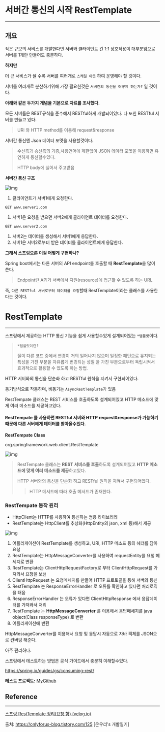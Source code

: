 # 서버간 통신의 시작 RestTemplate

------

## 개요

작은 규모의 서비스를 개발한다면 서버와 클라이언트 간 1:1 상호작용이 대부분임으로 서버를 1개만 만들어도 충분하다.

**하지만**

더 큰 서비스가 될 수록 서버를 여러개로 `스케일 아웃` 하여 운영해야 할 것이다.

서버를 여러개로 분산하기위해 가장 필요한것은 `서버간의 통신을 어떻게 하는가?` 일 것이다.

 

**아래와 같은 두가지 개념을 기본으로 자료를 조사했다.**

모든 서버들은 REST규칙을 준수해서 RESTful하게 개발되어있다. 나 또한 RESTful 서버를 만들고 있다.

> URI 와 HTTP method를 이용해 request&response

서버간 통신엔 Json 데이터 포멧을 사용할것이다.

> 수신측과 송신측의 기종,사용언어에 제한없이 JSON 데이터 포멧을 이용하면 유연하게 통신할수있다.
>
> HTTP body에 실어서 주고받음

 

**서버간 통신 구조**



![img](https://blog.kakaocdn.net/dn/6F87A/btrpKlMtIZS/aqKz4Hxe4ncPKo5HNMqZ8K/img.png)



1. 클라이언트가 서버1에게 요청한다.

```
GET www.server1.com
```

1. 서버1은 요청을 받으면 서버2에게 클라이언트 데이터를 요청한다.

```
GET www.server2.com
```

1. 서버2는 데이터를 생성해서 서버1에게 응답한다.
2. 서버1은 서버2로부터 받은 데이터를 클라이언트에게 응답한다.

 

**그래서 스프링으론 이걸 어떻게 구현하나?**

Spring boot에서는 다른 서버의 API endpoint를 호출할 때 **RestTemplate**을 많이 쓴다.

> Endpoint란 API가 서버에서 자원(resource)에 접근할 수 있도록 하는 URL

즉, `다른 RESTful 서버로부터 데이터를 요청`할때 RestTemplate이라는 클래스를 사용한다는 것이다.

# RestTemplate

------

스프링에서 제공하는 HTTP 통신 기능을 쉽게 사용할수있게 설계되어있는 `*템플릿`이다.

> ```
> *템플릿이란?
> ```
>
> 질이 다른 코드 중에서 변경이 거의 일어나지 않으며 일정한 패턴으로 유지되는 특성을 가진 부분을 자유롭게 변경되는 성질 을 가진 부분으로부터 독립시켜서 효과적으로 활용할 수 있도록 하는 방법.

HTTP 서버와의 통신을 단순화 하고 RESTful 원칙을 지켜서 구현되어있다.

동기방식으로 작동하며, 비동기는 `AsyncRestTemplate`가 있음

RestTempate 클래스는 REST 서비스를 호출하도록 설계되어있고 HTTP 메소드에 맞게 여러 메소드를 제공하고있다.

 

#### RestTempate 를 사용하면 RESTful 서버와 HTTP request&response가 가능하기때문에 다른 서버에게 데이터를 받아올수있다.

 

**RestTempate Class**

org.springframework.web.client.RestTemplate



![img](https://blog.kakaocdn.net/dn/bYROto/btrpKkNyN5C/QKVVNARRcs6lNp7wxN8xd1/img.png)



> RestTempate 클래스는 **REST 서비스를 호출**하도록 설계되어있고 **HTTP 메소드에 맞게 여러 메소드를 제공**하고있다.
>
> HTTP 서버와의 통신을 단순화 하고 RESTful 원칙을 지켜서 구현되어있다.
>
> > HTTP 메서드에 따라 호출 메서드가 존재한다.

 

### RestTempate 동작 원리

- HttpClient는 HTTP를 사용하여 통신하는 범용 라이브러리
- RestTemplate는 HttpClient를 추상화(HttpEntity의 json, xml 등)해서 제공



![img](https://blog.kakaocdn.net/dn/cxEQNR/btrpDLx37sB/tHYEtifKqb7KWDyjRTfu60/img.png)



1. 어플리케이션이 RestTemplate를 생성하고, URI, HTTP 메소드 등의 헤더를 담아 요청
2. RestTemplate는 HttpMessageConverter를 사용하여 requestEntity를 요청 메세지로 변환
3. RestTemplate는 ClientHttpRequestFactory로 부터 ClientHttpRequest를 가져와서 요청을 보냄
4. ClientHttpRequest 는 요청메세지를 만들어 HTTP 프로토콜을 통해 서버와 통신
5. RestTemplate 는 ResponseErrorHandler 로 오류를 확인하고 있다면 처리로직을 태움
6. ResponseErrorHandler 는 오류가 있다면 ClientHttpResponse 에서 응답데이터를 가져와서 처리
7. RestTemplate 는 **HttpMessageConverter** 를 이용해서 응답메세지를 java object(Class responseType) 로 변환
8. 어플리케이션에 반환

 

HttpMessageConverter를 이용해서 요청 및 응답시 자동으로 자바 객체를 JSON으로 컨버팅 해준다.

아주 편리하다.

 

스프링에서 테스트하는 방법은 공식 가이드에서 충분히 이해할수있다.

https://spring.io/guides/gs/consuming-rest/

 

**테스트 프로젝트:** [MyGithub](https://onlyforus-blog.tistory.com/125#)

 

## Reference

------

[스프링 RestTemplate 정리(요청 함) (velog.io)](https://velog.io/@soosungp33/스프링-RestTemplate-정리요청-함)



출처: https://onlyforus-blog.tistory.com/125 [온우리's 개발일기]
